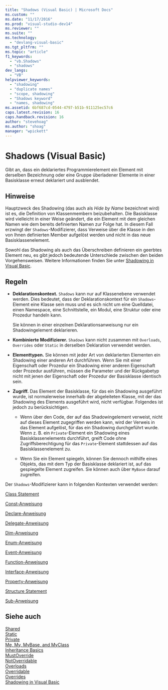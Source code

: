 ```yaml
---
title: "Shadows (Visual Basic) | Microsoft Docs"
ms.custom: ""
ms.date: "11/17/2016"
ms.prod: "visual-studio-dev14"
ms.reviewer: ""
ms.suite: ""
ms.technology: 
  - "devlang-visual-basic"
ms.tgt_pltfrm: ""
ms.topic: "article"
f1_keywords: 
  - "vb.Shadows"
  - "shadows"
dev_langs: 
  - "VB"
helpviewer_keywords: 
  - "shadowing"
  - "duplicate names"
  - "scope, shadowing"
  - "Shadows keyword"
  - "names, shadowing"
ms.assetid: 6bf687cd-0544-4797-b51b-911125ec57c6
caps.latest.revision: 16
caps.handback.revision: 16
author: "stevehoag"
ms.author: "shoag"
manager: "wpickett"
---
```

# Shadows (Visual Basic)
Gibt an, dass ein deklariertes Programmierelement ein Element mit derselben Bezeichnung oder eine Gruppe überladener Elemente in einer Basisklasse erneut deklariert und ausblendet.  
  
## Hinweise  
 Hauptzweck des Shadowing \(das auch als *Hide by Name* bezeichnet wird\) ist es, die Definition von Klassenmembern beizubehalten.  Die Basisklasse wird vielleicht in einer Weise geändert, die ein Element mit dem gleichen Namen wie dem bereits definierten Namen zur Folge hat.  In diesem Fall erzwingt der `Shadows`\-Modifizierer, dass Verweise über die Klasse in den von Ihnen definierten Member aufgelöst werden und nicht in das neue Basisklassenelement.  
  
 Sowohl das Shadowing als auch das Überschreiben definieren ein geerbtes Element neu, es gibt jedoch bedeutende Unterschiede zwischen den beiden Vorgehensweisen.  Weitere Informationen finden Sie unter [Shadowing in Visual Basic](../../../visual-basic/programming-guide/language-features/declared-elements/shadowing.md).  
  
## Regeln  
  
-   **Deklarationskontext.** `Shadows` kann nur auf Klassenebene verwendet werden.  Dies bedeutet, dass der Deklarationskontext für ein `Shadows`\-Element eine Klasse sein muss und es sich nicht um eine Quelldatei, einen Namespace, eine Schnittstelle, ein Modul, eine Struktur oder eine Prozedur handeln kann.  
  
     Sie können in einer einzelnen Deklarationsanweisung nur ein Shadowingelement deklarieren.  
  
-   **Kombinierte Modifizierer.** `Shadows` kann nicht zusammen mit `Overloads`, `Overrides` oder `Static` in derselben Deklaration verwendet werden.  
  
-   **Elementtypen.** Sie können mit jeder Art von deklarierten Elementen ein Shadowing einer anderen Art durchführen.  Wenn Sie mit einer Eigenschaft oder Prozedur ein Shadowing einer anderen Eigenschaft oder Prozedur ausführen, müssen die Parameter und der Rückgabetyp nicht mit jenen der Eigenschaft oder Prozedur der Basisklasse identisch sein.  
  
-   **Zugriff.** Das Element der Basisklasse, für das ein Shadowing ausgeführt wurde, ist normalerweise innerhalb der abgeleiteten Klasse, mit der das Shadowing des Elements ausgeführt wird, nicht verfügbar.  Folgendes ist jedoch zu berücksichtigen.  
  
    -   Wenn über den Code, der auf das Shadowingelement verweist, nicht auf dieses Element zugegriffen werden kann, wird der Verweis in das Element aufgelöst, für das ein Shadowing durchgeführt wurde.  Wenn z. B. ein `Private`\-Element ein Shadowing eines Basisklassenelements durchführt, greift Code ohne Zugriffsberechtigung für das `Private`\-Element stattdessen auf das Basisklassenelement zu.  
  
    -   Wenn Sie ein Element spiegeln, können Sie dennoch mithilfe eines Objekts, das mit dem Typ der Basisklasse deklariert ist, auf das gespiegelte Element zugreifen.  Sie können auch über `MyBase` darauf zugreifen.  
  
 Der `Shadows`\-Modifizierer kann in folgenden Kontexten verwendet werden:  
  
 [Class Statement](../../../visual-basic/language-reference/statements/class-statement.md)  
  
 [Const\-Anweisung](../../../visual-basic/language-reference/statements/const-statement.md)  
  
 [Declare\-Anweisung](../../../visual-basic/language-reference/statements/declare-statement.md)  
  
 [Delegate\-Anweisung](../../../visual-basic/language-reference/statements/delegate-statement.md)  
  
 [Dim\-Anweisung](../../../visual-basic/language-reference/statements/dim-statement.md)  
  
 [Enum\-Anweisung](../../../visual-basic/language-reference/statements/enum-statement.md)  
  
 [Event\-Anweisung](../../../visual-basic/language-reference/statements/event-statement.md)  
  
 [Function\-Anweisung](../../../visual-basic/language-reference/statements/function-statement.md)  
  
 [Interface\-Anweisung](../../../visual-basic/language-reference/statements/interface-statement.md)  
  
 [Property\-Anweisung](../../../visual-basic/language-reference/statements/property-statement.md)  
  
 [Structure Statement](../../../visual-basic/language-reference/statements/structure-statement.md)  
  
 [Sub\-Anweisung](../../../visual-basic/language-reference/statements/sub-statement.md)  
  
## Siehe auch  
 [Shared](../../../visual-basic/language-reference/modifiers/shared.md)   
 [Static](../../../visual-basic/language-reference/modifiers/static.md)   
 [Private](../../../visual-basic/language-reference/modifiers/private.md)   
 [Me, My, MyBase, and MyClass](../../../visual-basic/programming-guide/program-structure/me-my-mybase-and-myclass.md)   
 [Inheritance Basics](../../../visual-basic/programming-guide/language-features/objects-and-classes/inheritance-basics.md)   
 [MustOverride](../../../visual-basic/language-reference/modifiers/mustoverride.md)   
 [NotOverridable](../../../visual-basic/language-reference/modifiers/notoverridable.md)   
 [Overloads](../../../visual-basic/language-reference/modifiers/overloads.md)   
 [Overridable](../../../visual-basic/language-reference/modifiers/overridable.md)   
 [Overrides](../../../visual-basic/language-reference/modifiers/overrides.md)   
 [Shadowing in Visual Basic](../../../visual-basic/programming-guide/language-features/declared-elements/shadowing.md)